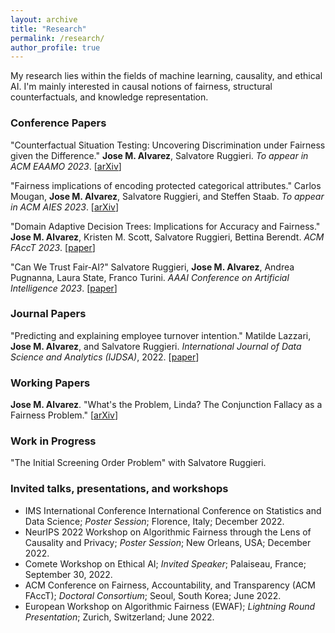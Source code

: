 ```yaml
---
layout: archive
title: "Research"
permalink: /research/
author_profile: true
---
```


My research lies within the fields of machine learning, causality, and ethical AI. I'm mainly interested in causal notions of fairness, structural counterfactuals, and knowledge representation.

### Conference Papers

"Counterfactual Situation Testing: Uncovering Discrimination under Fairness given the Difference." **Jose M. Alvarez**, Salvatore Ruggieri. *To appear in ACM EAAMO 2023*. [[arXiv](http://arxiv.org/abs/2302.11944)]

"Fairness implications of encoding protected categorical attributes." Carlos Mougan, **Jose M. Alvarez**, Salvatore Ruggieri, and Steffen Staab. *To appear in ACM AIES 2023*. [[arXiv](https://arxiv.org/abs/2201.11358)]

"Domain Adaptive Decision Trees: Implications for Accuracy and Fairness." **Jose M. Alvarez**, Kristen M. Scott, Salvatore Ruggieri, Bettina Berendt. *ACM FAccT 2023*. [[paper](https://dl.acm.org/doi/10.1145/3593013.3594008)]

"Can We Trust Fair-AI?" Salvatore Ruggieri, **Jose M. Alvarez**, Andrea Pugnanna, Laura State, Franco Turini. *AAAI Conference on Artificial Intelligence 2023*. [[paper](https://ojs.aaai.org/index.php/AAAI/article/view/26798)]

### Journal Papers 

"Predicting and explaining employee turnover intention." Matilde Lazzari, **Jose M. Alvarez**, and Salvatore Ruggieri. *International Journal of Data Science and Analytics (IJDSA)*, 2022. [[paper](https://link.springer.com/article/10.1007/s41060-022-00329-w)]

### Working Papers

**Jose M. Alvarez**. "What's the Problem, Linda? The Conjunction Fallacy as a Fairness Problem." [[arXiv](https://arxiv.org/abs/2305.09535)]

### Work in Progress

"The Initial Screening Order Problem" with Salvatore Ruggieri.

### Invited talks, presentations, and workshops

- IMS International Conference International Conference on Statistics and Data Science; *Poster Session*; Florence, Italy; December 2022.
- NeurIPS 2022 Workshop on Algorithmic Fairness through the Lens of Causality and Privacy; *Poster Session*; New Orleans, USA; December 2022.
- Comete Workshop on Ethical AI; *Invited Speaker*; Palaiseau, France; September 30, 2022.
- ACM Conference on Fairness, Accountability, and Transparency (ACM FAccT); *Doctoral Consortium*; Seoul, South Korea; June 2022.
- European Workshop on Algorithmic Fairness (EWAF); *Lightning Round Presentation*; Zurich, Switzerland; June 2022.

<!-- {% if author.googlescholar %}
  You can also find my articles on <u><a href="{{author.googlescholar}}">my Google Scholar profile</a>.</u>
{% endif %}

{% include base_path %}

{% for post in site.publications reversed %}
  {% include archive-single.html %}
{% endfor %} -->
